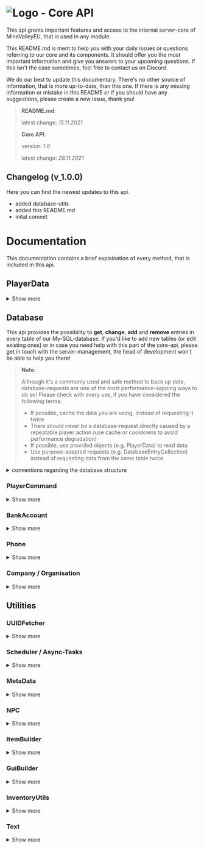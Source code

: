 # ![Logo](http://minevalley.eu/images/style-12/favicon.ico) - Core API 
This api grants important features and access to the internal server-core of MineValleyEU, that is used in any module.

This README.md is ment to help you with your daily issues or questions referring to our core and its components. It should offer you the most important information and give you answers to your upcoming questions. If this isn't the case sometimes, feel free to contact us on Discord.

We do our best to update this documentary. There's no other source of information, that is more up-to-date, than this one. If there is any missing information or mistake in this README or if you should have any suggestions, please create a new issue, thank you!

> **README.md**:
>
> latest change: _15.11.2021_

> **Core API**:
>
> version: _1.0_
>
> latest change: _28.11.2021_

## Changelog (v_1.0.0)
Here you can find the newest updates to this api.
- added database-utils
- added this README.md
- inital commit

# Documentation
This documentation contains a brief explaination of every method, that is included in this api.

## PlayerData
<details><summary>Show more</summary>
There's text following here...
</details>

## Database
This api provides the possibility to **get**, **change**, **add** and **remove** entries in every table of our My-SQL-database. If you'd like to add new tables (or edit existing ones) or in case you need help with this part of the core-api, please get in touch with the server-management, the head of development won't be able to help you there!

> **Note:**
>
> Although it's a commonly used and safe method to back up data, database-requests are one of the most performance-sapping ways to do so!
> Please check with every use, if you have considered the following terms:
> - If possible, cache the data you are using, instead of requesting it twice
> - There should never be a database-request directly caused by a repeatable player action (use cache or cooldowns to avoid performance degradation)
> - If possible, use provided objects (e.g. PlayerData) to read data
> - Use purpose-adapted requests (e.g. DatabaseEntryCollection) instead of requesting data from the same table twice

<details>
<summary>conventions regarding the database structure</summary>
The conventions for our database are not as strict as our code conventions, but we recommend that you adhere to them in order to be able to work together with other developers...

- Column- and tablenames should be written in english and should be understandable without further knowledge about the module. Please only use lowercase letters and underscores. You can separate multiple words with underscores: 'company_name', 'unique_id'.

- Please don't use other data types than String (or Text), Integer, Double or Boolean (is automatically translated to Integer).
If you want to safe other types, convert them to json-Strings.
Inventories can be converted to Strings via the provided InventoryUtils-class.
Locations are often converted to Strings using custom hashing-methods, which is fine.

- Every table should have at least one column with a primary-key, therefor you should always use some kind of id (e.g. player-id, uniqueIds).
</details>

### PlayerCommand
<details><summary>Show more</summary>
There's text following here...
</details>

### BankAccount
<details><summary>Show more</summary>
There's text following here...
</details>

### Phone
<details><summary>Show more</summary>
There's text following here...
</details>

### Company / Organisation
<details><summary>Show more</summary>
There's text following here...
</details>

## Utilities

### UUIDFetcher
<details><summary>Show more</summary>
There's text following here...
</details>

### Scheduler / Async-Tasks
<details><summary>Show more</summary>
There's text following here...
</details>

### MetaData
<details><summary>Show more</summary>
There's text following here...
</details>

### NPC
<details><summary>Show more</summary>
There's text following here...
</details>

### ItemBuilder
<details><summary>Show more</summary>
There's text following here...
</details>

### GuiBuilder
<details><summary>Show more</summary>
There's text following here...
</details>

### InventoryUtils
<details><summary>Show more</summary>
There's text following here...
</details>

### Text
<details><summary>Show more</summary>
There's text following here...
</details>
